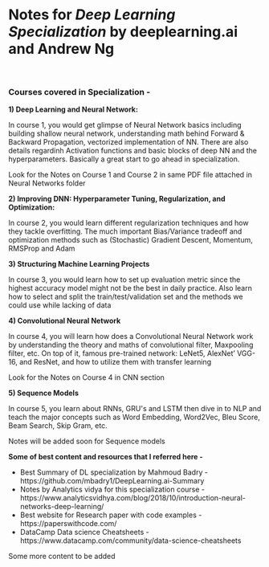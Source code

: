 
<h1> Notes for <i>Deep Learning Specialization</i> by deeplearning.ai and Andrew Ng </h1>

<br> 
<h3>Courses covered in Specialization -</h3>
<b>1) Deep Learning and Neural Network:</b><br>
<p>In course 1, you would get glimpse of Neural Network basics  including building shallow neural network, understanding math behind Forward & Backward Propagation, vectorized implementation of NN. There are also details regardinh Activation functions and basic blocks of deep NN and the hyperparameters. Basically a great start to go ahead in specialization.</p>
<p> Look for the Notes on Course 1 and Course 2 in same PDF file attached in Neural Networks folder</P>
<b>2) Improving DNN: Hyperparameter Tuning, Regularization, and Optimization:</b><br>
<p>In course 2, you would learn different regularization techniques and how they tackle overfitting. The much important Bias/Variance tradeoff and optimization methods such as (Stochastic) Gradient Descent, Momentum, RMSProp and Adam</p>
<b>3) Structuring Machine Learning Projects</b><br>
<p>In course 3, you  would learn how to set up evaluation metric since the highest accuracy model might not be the best in daily practice. Also learn how to select and split the train/test/validation set and the methods we could use while lacking of data</p>
<b>4) Convolutional Neural Network</b><br>
<p>In course 4, you will learn how does a Convolutional Neural Network work by understanding the theory and maths of convolutional filter, Maxpooling filter, etc. On top of it, famous pre-trained network: LeNet5, AlexNet’ VGG-16, and ResNet, and how to utilize them with transfer learning</p>
<p> Look for the Notes on Course 4 in CNN section </P>
<b>5) Sequence Models</b>
<p>In course 5, you learn about RNNs, GRU's and LSTM then dive in to NLP and teach the major concepts such as Word Embedding, Word2Vec, Bleu Score, Beam Search, Skip Gram, etc.</p>
<p>Notes will be added soon for Sequence models </p>

<p><b>Some of best content and resources that I referred here -</b> </p>
<ul>
<li>Best Summary of DL specialization by Mahmoud Badry - https://github.com/mbadry1/DeepLearning.ai-Summary</li>
<li>Notes by Analytics vidya for this specialization course - https://www.analyticsvidhya.com/blog/2018/10/introduction-neural-networks-deep-learning/</li>
<li>Best website for Research paper with code examples - https://paperswithcode.com/</li>
<li>DataCamp Data science Cheatsheets - https://www.datacamp.com/community/data-science-cheatsheets</li></ul>
<p> Some more content to be added </p> 
